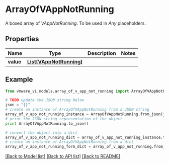 # ArrayOfVAppNotRunning

A boxed array of *VAppNotRunning*. To be used in *Any* placeholders. 

## Properties
Name | Type | Description | Notes
------------ | ------------- | ------------- | -------------
**value** | [**List[VAppNotRunning]**](VAppNotRunning.md) |  | 

## Example

```python
from vmware_vi.models.array_of_v_app_not_running import ArrayOfVAppNotRunning

# TODO update the JSON string below
json = "{}"
# create an instance of ArrayOfVAppNotRunning from a JSON string
array_of_v_app_not_running_instance = ArrayOfVAppNotRunning.from_json(json)
# print the JSON string representation of the object
print ArrayOfVAppNotRunning.to_json()

# convert the object into a dict
array_of_v_app_not_running_dict = array_of_v_app_not_running_instance.to_dict()
# create an instance of ArrayOfVAppNotRunning from a dict
array_of_v_app_not_running_form_dict = array_of_v_app_not_running.from_dict(array_of_v_app_not_running_dict)
```
[[Back to Model list]](../README.md#documentation-for-models) [[Back to API list]](../README.md#documentation-for-api-endpoints) [[Back to README]](../README.md)


